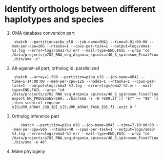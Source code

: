 # Identify orthologs between different haplotypes and species

1. OMA database conversion part

        sbatch --partition=pibu_el8 --job-name=OMA1 --time=0-01:00:00 --mem-per-cpu=20G --ntasks=1 --cpus-per-task=1 --output=logs/oma1-%J.log --error=logs/oma1-%J.err --mail-type=END,FAIL --wrap "cd /data/projects/p782_RNA_seq_Argania_spinosa/40_S_spinosum_FinalFinal/04_OMA/OMA.2.6.0; ./bin/oma -c"
   

2. All-against-all part, ortholog id. parallelized


        sbatch --array=1-500 --partition=pibu_el8 --job-name=OMA2 --time=1-14:00:00 --mem-per-cpu=12G --nodes=1 --ntasks=1 --cpus-per-task=1 --output=logs/oma2-%J.log --error=logs/oma2-%J.err --mail-type=END,FAIL --wrap "cd /data/projects/p782_RNA_seq_Argania_spinosa/40_S_spinosum_FinalFinal/04_OMA/OMA.2.6.0; export NR_PROCESSES=500; ./bin/oma -s -W 7000;if [[ "$?" == "99" ]] ;then scontrol requeue ${SLURM_ARRAY_JOB_ID}_${SLURM_ARRAY_TASK_ID};fi ;exit 0 "

3. Ortholog inference part

           sbatch --partition=pibu_el8 --job-name=OMA3 --time=7-10:00:00 --mem-per-cpu=50G --ntasks=48 --cpus-per-task=1 --output=logs/oma3-%J.log --error=logs/oma3-%J.err --mail-type=END,FAIL --wrap "cd /data/projects/p782_RNA_seq_Argania_spinosa/40_S_spinosum_FinalFinal/04_OMA/OMA.2.6.0; ./bin/oma -n 48"


4. Make phylogeny 
